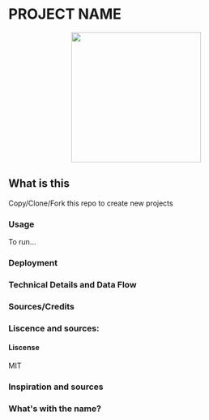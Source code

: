 # PROJECT NAME
<p align="center">
    <img src="https://github.com/thetomcraig/git_template/blob/master/project_icon.png" width="256" align="middle">
</p>

## What is this
Copy/Clone/Fork this repo to create new projects
<Add description here>

### Usage
To run...

### Deployment

### Technical Details and Data Flow

### Sources/Credits

### Liscence and sources:
#### Liscense
MIT
### Inspiration and sources

### What's with the name?


